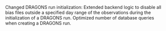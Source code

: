 Changed DRAGONS run initialization: Extended backend logic to disable all bias files outside a specified day range of the observations during the initialization of a DRAGONS run. Optimized number of database queries when creating a DRAGONS run.